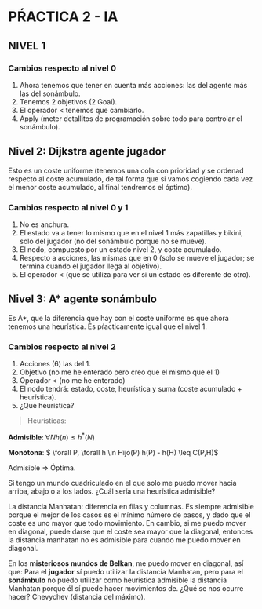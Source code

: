 # PŔACTICA 2 - IA

## NIVEL 1

### Cambios respecto al nivel 0

1. Ahora tenemos que tener en cuenta más acciones: las del agente más las del sonámbulo.
2. Tenemos 2 objetivos (2 Goal).
3. El operador < tenemos que cambiarlo.
4. Apply (meter detallitos de programación sobre todo para controlar el sonámbulo).


## Nivel 2: Dijkstra agente jugador

Esto es un coste uniforme (tenemos una cola con prioridad y se ordenad respecto al coste acumulado, de tal forma que si vamos cogiendo cada vez el menor coste acumulado, al final tendremos el óptimo).

### Cambios respecto al nivel 0 y 1

1. No es anchura.
2. El estado va a tener lo mismo que en el nivel 1 más zapatillas y bikini, solo del jugador (no del sonámbulo porque no se mueve).
3. El nodo, compuesto por un estado nivel 2, y coste acumulado.
4. Respecto a acciones, las mismas que en 0 (solo se mueve el jugador; se termina cuando el jugador llega al objetivo).
5. El operador < (que se utiliza para ver si un estado es diferente de otro).

## Nivel 3: A* agente sonámbulo

Es A*, que la diferencia que hay con el coste uniforme es que ahora tenemos una heurística. Es pŕacticamente igual que el nivel 1.

### Cambios respecto al nivel 2

1. Acciones (6) las del 1.
2. Objetivo (no me he enterado pero creo que el mismo que el 1) 
3. Operador < (no me he enterado)
4. El nodo tendrá: estado, coste, heurística y suma (coste acumulado + heurística).
5. ¿Qué heurística?


> Heurísticas:
    
**Admisible**: $\forall N h(n) \leq h^{*}(N)$

**Monótona**: $ \forall P, \forall h \in Hijo(P)  h(P) - h(H) \leq C(P,H)$

Admisible $\Rightarrow$ Óptima.

Si tengo un mundo cuadriculado en el que solo me puedo mover hacia arriba, abajo o a los lados. ¿Cuál sería una heurística admisible?

La distancia Manhatan: diferencia en filas y columnas. Es siempre admisible porque el mejor de los casos es el mínimo número de pasos, y dado que el coste es uno mayor que todo movimiento.
En cambio, si me puedo mover en diagonal, puede darse que el coste sea mayor que la diagonal, entonces la distancia manhatan no es admisible para cuando me puedo mover en diagonal.

En los **misteriosos mundos de Belkan**, me puedo mover en diagonal, así que:
Para el **jugador** sí puedo utilizar la distancia Manhatan, pero para el **sonámbulo** no puedo utilizar como heurística admisible la distancia Manhatan porque él sí puede hacer movimientos de. ¿Qué se nos ocurre hacer? Chevychev (distancia del máximo).


